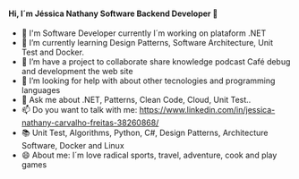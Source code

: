 #### Hi, I´m Jéssica Nathany Software Backend Developer 👋




- 🔭 I'm Software Developer currently I´m working on plataform .NET
- 🌱 I’m currently learning Design Patterns, Software Architecture, Unit Test and Docker.
- 👯 I’m have a project to collaborate share knowledge podcast Café debug and development the web site
- 🤔 I’m looking for help with about other tecnologies and programming languages
- 💬 Ask me about .NET, Patterns, Clean Code, Cloud, Unit Test..
- 📫 Do you want to talk with me: https://www.linkedin.com/in/jessica-nathany-carvalho-freitas-38260868/ 
- :books: Unit Test, Algorithms, Python, C#, Design Patterns, Architecture Software, Docker and Linux
- 😄 About me: I´m love radical sports, travel, adventure, cook and play games


